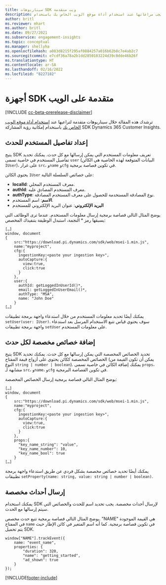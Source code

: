 ```yaml
---
title: سيناريوهات SDK ويب متقدمة
description: سيناريوهات متقدمة يجب مراعاتها عند استخدام أداة موقع الويب الخاص بك باستخدام SDK.
author: britl
ms.reviewer: mhart
ms.author: britl
ms.date: 09/27/2021
ms.subservice: engagement-insights
ms.topic: conceptual
ms.manager: shellyha
ms.openlocfilehash: a083d8215f295af0884257a016b62b8c7e4ab2c7
ms.sourcegitcommit: e7cdf36a78a2b1dd2850183224d39c8dde46b26f
ms.translationtype: HT
ms.contentlocale: ar-SA
ms.lasthandoff: 02/16/2022
ms.locfileid: "8227182"
---
```

# <a name="advanced-web-sdk-instrumentation"></a>أجهزة SDK متقدمة على الويب

[!INCLUDE [cc-beta-prerelease-disclaimer](includes/cc-beta-prerelease-disclaimer.md)]

ترشدك هذه المقالة خلال سيناريوهات متقدمة لتراعيها عند [استخدام أداة موقع الويب الخاص بك](instrument-website.md) باستخدام إمكانية رؤية المشاركة SDK Dynamics 365 Customer Insights.

## <a name="setting-user-details-for-your-event"></a>إعداد تفاصيل المستخدم للحدث

يتيح SDK تعريف معلومات المستخدم التي يمكن إرسالها مع كل حدث. يمكنك تحديد تفاصيل المستخدم في خاصية تسمى `user` (البيانات المتوقعة لهذه الخاصية هي الكائن `IUser`)، على غرار `src`، و`name` و`cfg` في تكوين قصاصة برمجية.

يحتوي الكائن `IUser` على خصائص السلسلة التالية:

- **localId**: معرف المستخدم المحلي.
- **authId**: معرف المستخدم المصادق عليه.
- **authType**: نوع المصادقة المستخدمة للحصول على معرف المستخدم المصادقة.
- **الاسم**: اسم المستخدم.
- **البريد الإلكتروني**: عنوان البريد الإلكتروني للمستخدم

يوضح المثال التالي قصاصة برمجية إرسال معلومات المستخدم. عندما ترى الوظائف التي يسبقها رمز * النجمة، استبدل الوظيفة بتنفيذك المخصص:

```
[…]
window, document
{
    src:"https://download.pi.dynamics.com/sdk/web/msei-1.min.js",
    name:"myproject",
    cfg:{
      ingestionKey:<paste your ingestion key>",
      autoCapture:{
        view:true,
        click:true
      }
    },
    user:{
      authId: getLoggedInUserId()*,
      email: getLoggedInUserEmail()*,
      authType: "MSA",
      name: "John Doe"
    }
[…]
```

يمكنك أيضًا تحديد معلومات المستخدم من خلال استدعاء واجهة برمجة تطبيقات `setUser(user: IUser)`. سوف يحتوي قياس تتبع الاستخدام المرسل بعد استدعاء واجهة برمجة تطبيقات `setUser` على معلومات المستخدم.

## <a name="adding-custom-properties-for-each-event"></a>إضافة خصائص مخصصة لكل حدث

يتيح SDK تحديد الخصائص المخصصة التي يمكن إرسالها مع كل حدث. يمكنك تحديد الخصائص المخصصة ككائن يحتوي على أزواج قيمة المفتاح (يمكن أن تكون القيمة من النوع `string | number | boolean`). يمكنك إضافة الكائن في خاصية تسمى `props`، مشابهة لـ `src`، و`name`، و`cfg` في تكوين القصاصة البرمجية.

يوضح المثال التالي قصاصة برمجية إرسال الخصائص المخصصة:

```
[…]
window, document
{
    src:"https://download.pi.dynamics.com/sdk/web/msei-1.min.js",
    name:"myproject",
    cfg:{
      ingestionKey:<paste your ingestion key>",
      autoCapture:{
        view:true,
        click:true
      }
    },
    props:{
      "key_name_string": "value",
      "key_name_number": 10,
      "key_name_bool": true
    }
[…]
```

يمكنك أيضًا تحديد خصائص مخصصة بشكل فردي عن طريق استدعاء واجهة برمجة تطبيقات `setProperty(name: string, value: string | number | boolean)`.

## <a name="sending-custom-events"></a>إرسال أحداث مخصصة

يمكنك استخدام SDK لإرسال أحداث مخصصة. يجب تحديد اسم للحدث والخصائص التي سيتم إرسالها مع الحدث.

يوضح المثال التالي قصاصة برمجية تتبع حدث مخصص. "NAME" هي القيمة الموجودة في المفتاح `name` في تكوين قصاصة برمجية. كما أنه اسم المتغير في كائن الإطار حيث يتم تحميل SDK.

```
window["NAME"].trackEvent({
    name: "event_name",
    properties: {
        "duration": 320,
        "name": "getting_started",
        "ad_shown": true
    }
});
```


[!INCLUDE[footer-include](../includes/footer-banner.md)]
